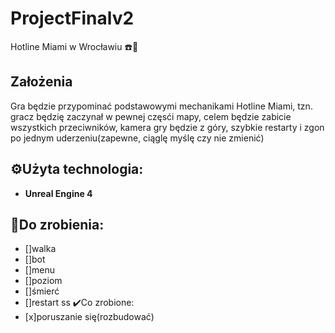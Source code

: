 # ProjectFinalv2
Hotline Miami w Wrocławiu ☎️🚋
## Założenia
Gra będzie przypominać podstawowymi mechanikami Hotline Miami, tzn. gracz będzię zaczynał w pewnej częsći mapy, celem będzie zabicie wszystkich przeciwników, kamera gry będzie z góry, szybkie restarty i zgon po jednym uderzeniu(zapewne, ciąglę myślę czy nie zmienić)
## ⚙️Użyta technologia:
- **Unreal Engine 4**
## 📜Do zrobienia:
- []walka
- []bot
- []menu
- []poziom
- []śmierć
- []restart
ss
✔️Co zrobione:
- [x]poruszanie się(rozbudować)

